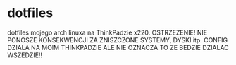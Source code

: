 # dotfiles
dotfiles mojego arch linuxa na ThinkPadzie x220.
OSTRZEZENIE! NIE PONOSZE KONSEKWENCJI ZA ZNISZCZONE SYSTEMY, DYSKI itp.
CONFIG DZIALA NA MOIM THINKPADZIE ALE NIE OZNACZA TO ZE BEDZIE DZIALAC WSZEDZIE!!
